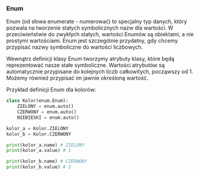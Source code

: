 ### Enum

Enum (od słowa enumerate - numerować) to specjalny typ danych, który pozwala na tworzenie stałych symbolicznych nazw dla wartości. W przeciwieństwie do zwykłych stałych, wartości Enumów są obiektami, a nie prostymi wartościami. Enum jest szczególnie przydatny, gdy chcemy przypisać nazwy symboliczne do wartości liczbowych.

Wewnątrz definicji klasy Enum tworzymy atrybuty klasy, które będą reprezentować nasze stałe symboliczne. Wartości atrybutów są automatycznie przypisane do kolejnych liczb całkowitych, począwszy od 1. Możemy również przypisać im jawnie określoną wartość.

Przykład definicji Enum dla kolorów:

```python
class Kolor(enum.Enum):
    ZIELONY = enum.auto()
    CZERWONY = enum.auto()
    NIEBIESKI = enum.auto()

kolor_a = Kolor.ZIELONY
kolor_b = Kolor.CZERWONY

print(kolor_a.name) # ZIELONY
print(kolor_a.value) # 1

print(kolor_b.name) # CZERWONY
print(kolor_b.value) # 2
```
